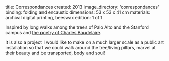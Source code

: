 title: Correspondances 
created: 2013
image_directory: 'correspondances'
binding: folding and encaustic
dimensions: 53 x 53 x 41 cm
materials: archival digital printing, beeswax
edition: 1 of 1

Inspired by long walks among the trees of Palo Alto and the Stanford campus and [the poetry of Charles Baudelaire](https://fleursdumal.org/poem/103). 

It is also a project I would like to make on a much larger scale as a public art installation so that we could walk around the tree/living pillars, marvel at their beauty and be transported, body and soul!
